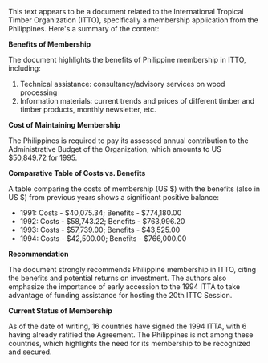 This text appears to be a document related to the International Tropical Timber Organization (ITTO), specifically a membership application from the Philippines. Here's a summary of the content:

**Benefits of Membership**

The document highlights the benefits of Philippine membership in ITTO, including:

1. Technical assistance: consultancy/advisory services on wood processing
2. Information materials: current trends and prices of different timber and timber products, monthly newsletter, etc.

**Cost of Maintaining Membership**

The Philippines is required to pay its assessed annual contribution to the Administrative Budget of the Organization, which amounts to US $50,849.72 for 1995.

**Comparative Table of Costs vs. Benefits**

A table comparing the costs of membership (US $) with the benefits (also in US $) from previous years shows a significant positive balance:

* 1991: Costs - $40,075.34; Benefits - $774,180.00
* 1992: Costs - $58,743.22; Benefits - $763,996.20
* 1993: Costs - $57,739.00; Benefits - $43,525.00
* 1994: Costs - $42,500.00; Benefits - $766,000.00

**Recommendation**

The document strongly recommends Philippine membership in ITTO, citing the benefits and potential returns on investment. The authors also emphasize the importance of early accession to the 1994 ITTA to take advantage of funding assistance for hosting the 20th ITTC Session.

**Current Status of Membership**

As of the date of writing, 16 countries have signed the 1994 ITTA, with 6 having already ratified the Agreement. The Philippines is not among these countries, which highlights the need for its membership to be recognized and secured.